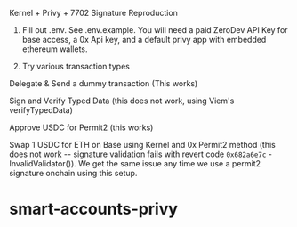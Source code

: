 Kernel + Privy + 7702 Signature Reproduction

1. Fill out .env. See .env.example. You will need a paid ZeroDev API Key for base access, a 0x Api key, and a default privy app with embedded ethereum wallets.

2. Try various transaction types

Delegate & Send a dummy transaction (This works)

Sign and Verify Typed Data (this does not work, using Viem's verifyTypedData)

Approve USDC for Permit2 (this works)

Swap 1 USDC for ETH on Base using Kernel and 0x Permit2 method (this does not work -- signature validation fails with revert code `0x682a6e7c` - InvalidValidator()). We get the same issue any time we use a permit2 signature onchain using this setup.
# smart-accounts-privy
